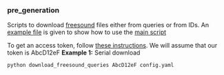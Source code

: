 ### pre_generation
Scripts to download [freesound](freesound.org/) files either from queries or from IDs. An [example file](config.yaml) is given to show how to use the [main script](download_freesound_queries.py)

To get an access token, follow [these instructions](https://freesound.org/docs/api/authentication.html#oauth2-authentication). We will assume that our token is AbcD12eF
__Example 1:__ Serial download

```python
python download_freesound_queries AbcD12eF config.yaml
```


